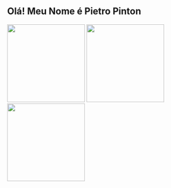 ## Olá! Meu Nome é Pietro Pinton
 <div>

  <img height="180em" src="https://github-readme-stats.vercel.app/api?username=pietropr
&show_icons=true&theme=dark&include_all_commits=true&count_private=true"/>
  <img height="180em" src="https://github-readme-stats.vercel.app/api?username=pietropr&show_icons=true&theme=dark&include_all_commits=true&count_private=true"/>
  <img height="180em" src="https://github-readme-stats.vercel.app/api/top-langs/?username=pietropr&layout=compact&langs_count=7&theme=dark"/>
</div>
<div style="display: inline_block"><br>
